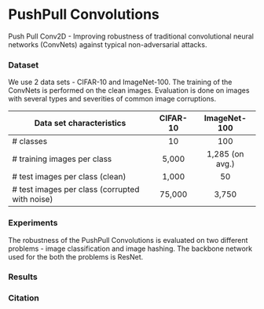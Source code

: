 # PushPull Convolutions
Push Pull Conv2D - Improving robustness of traditional convolutional neural networks (ConvNets) against typical non-adversarial attacks.


### Dataset 
We use 2 data sets - CIFAR-10 and ImageNet-100. 
The training of the ConvNets is performed on the clean images. 
Evaluation is done on images with several types and severities of common image corruptions.

| Data set characteristics                       | CIFAR-10 | ImageNet-100    |
|------------------------------------------------|:--------:|:---------------:|
| # classes                                      |    10    | 100             |
| # training images per class                    |  5,000   | 1,285 (on avg.) |
| # test images per class (clean)                |  1,000   | 50              |
| # test images per class (corrupted with noise) |  75,000  | 3,750           |


### Experiments
The robustness of the PushPull Convolutions is evaluated on two different problems - image classification and image hashing. 
The backbone network used for the both the problems is ResNet.


### Results


### Citation

